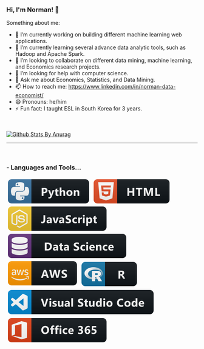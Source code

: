 ### Hi, I'm Norman! 👋

Something about me:

- 🔭 I’m currently working on building different machine learning web applications.
- 🌱 I’m currently learning several advance data analytic tools, such as Hadoop and Apache Spark.
- 👯 I’m looking to collaborate on different data mining, machine learning, and Economics research projects.
- 🤔 I’m looking for help with computer science.
- 💬 Ask me about Economics, Statistics, and Data Mining.
- 📫 How to reach me: https://www.linkedin.com/in/norman-data-economist/
- 😄 Pronouns: he/him
- ⚡ Fun fact: I taught ESL in South Korea for 3 years.

<br />

[![Github Stats By Anurag](https://github-readme-stats.vercel.app/api?username=NormanLo4319&show_icons=true&title_color=fff&icon_color=79ff97&text_color=9f9f9f&bg_color=151515)](https://github.com/NormanLo4319/github-readme-stats)

*************

<br />

### - Languages and Tools...

<p align="left">

<!-- For more icons please follow  https://github.com/MikeCodesDotNET/ColoredBadges -->

<img src="https://raw.githubusercontent.com/8bithemant/8bithemant/master/svg/dev/languages/python.svg" alt="python" style="vertical-align:top; margin:4px">
<img src="https://raw.githubusercontent.com/8bithemant/8bithemant/master/svg/dev/languages/html.svg" alt="html" style="vertical-align:top; margin:4px">    
<img src="https://raw.githubusercontent.com/8bithemant/8bithemant/master/svg/dev/languages/js.svg" alt="js" style="vertical-align:top; margin:4px">
<img src="https://raw.githubusercontent.com/8bithemant/8bithemant/master/svg/dev/misc/datascience.svg" alt="datascience" style="vertical-align:top; margin:4px">
<img src="https://raw.githubusercontent.com/8bithemant/8bithemant/master/svg/dev/services/aws.svg" alt="aws" style="vertical-align:top; margin:4px">
<img src="https://raw.githubusercontent.com/8bithemant/8bithemant/master/svg/dev/languages/r.svg" alt="r" style="vertical-align:top; margin:6px 4px">
<img src="https://raw.githubusercontent.com/8bithemant/8bithemant/master/svg/dev/tools/visualstudio_code.svg" alt="vscode" style="vertical-align:top; margin:4px">
<img src="https://raw.githubusercontent.com/8bithemant/8bithemant/master/svg/dev/services/office_365.svg" alt="office 365" style="vertical-align:top; margin:6px 4px">

</p>
